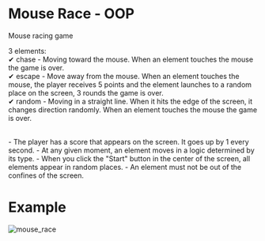# Mouse Race - OOP
 Mouse racing game

3 elements:
<br/>
✔	chase - Moving toward the mouse. When an element touches the mouse the game is over.
<br/>
✔	escape - Move away from the mouse. When an element touches the mouse, the player receives 5 points and the element launches to a random place on the screen, 3 rounds the game is over.
<br/>
✔	random - Moving in a straight line. When it hits the edge of the screen, it changes direction randomly. When an element touches the mouse the game is over.

<br/>
- The player has a score that appears on the screen. It goes up by 1 every second.
- At any given moment, an element moves in a logic determined by its type.
- When you click the "Start" button in the center of the screen, all elements appear in random places.
- An element must not be out of the confines of the screen.

# Example

![mouse_race](https://user-images.githubusercontent.com/64954264/127181133-a565d342-51dd-4845-b066-a97f012452ba.gif)
